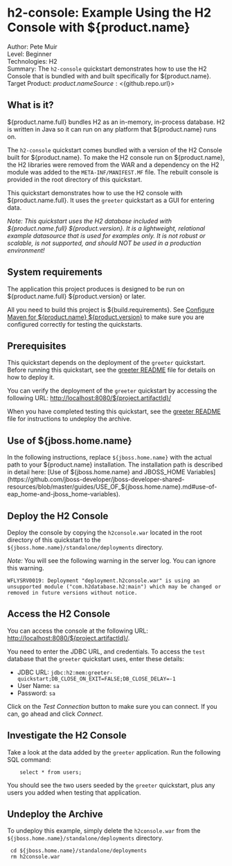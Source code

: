 h2-console: Example Using the H2 Console with ${product.name}
===================================================
Author: Pete Muir  
Level: Beginner  
Technologies: H2  
Summary: The `h2-console` quickstart demonstrates how to use the H2 Console that is bundled with and built specifically for ${product.name}.  
Target Product: ${product.name}  
Source: <${github.repo.url}>  

What is it?
-----------

${product.name.full} bundles H2 as an in-memory, in-process database. H2 is written in Java so it can run on any platform that ${product.name} runs on.

The `h2-console` quickstart comes bundled with a version of the H2 Console built for ${product.name}. To make the H2 console run on ${product.name}, the H2 libraries were removed from the WAR and a dependency on the H2 module was added to the `META-INF/MANIFEST.MF` file. The rebuilt console is provided in the root directory of this quickstart.

This quickstart demonstrates how to use the H2 console with ${product.name.full}. It uses the `greeter` quickstart as a GUI for entering data.

_Note: This quickstart uses the H2 database included with ${product.name.full} ${product.version}. It is a lightweight, relational example datasource that is used for examples only. It is not robust or scalable, is not supported, and should NOT be used in a production environment!_

System requirements
-------------------

The application this project produces is designed to be run on ${product.name.full} ${product.version} or later. 

All you need to build this project is ${build.requirements}. See [Configure Maven for ${product.name} ${product.version}](https://github.com/jboss-developer/jboss-developer-shared-resources/blob/master/guides/CONFIGURE_MAVEN_JBOSS_EAP7.md#configure-maven-to-build-and-deploy-the-quickstarts) to make sure you are configured correctly for testing the quickstarts.


Prerequisites
-----------

This quickstart depends on the deployment of the `greeter` quickstart. Before running this quickstart, see the [greeter README](../greeter/README.md) file for details on how to deploy it.

You can verify the deployment of the `greeter` quickstart by accessing the following URL: <http://localhost:8080/${project.artifactId}/> 

When you have completed testing this quickstart, see the [greeter README](../greeter/README.md) file for instructions to undeploy the archive.


Use of ${jboss.home.name}
---------------

In the following instructions, replace `${jboss.home.name}` with the actual path to your ${product.name} installation. The installation path is described in detail here: [Use of ${jboss.home.name} and JBOSS_HOME Variables](https://github.com/jboss-developer/jboss-developer-shared-resources/blob/master/guides/USE_OF_${jboss.home.name}.md#use-of-eap_home-and-jboss_home-variables).


Deploy the H2 Console
------------------------

Deploy the console by copying the `h2console.war` located in the root directory of this quickstart to the `${jboss.home.name}/standalone/deployments` directory. 

_Note:_ You will see the following warning in the server log. You can ignore this warning.

    WFLYSRV0019: Deployment "deployment.h2console.war" is using an unsupported module ("com.h2database.h2:main") which may be changed or removed in future versions without notice.

Access the H2 Console 
---------------------

You can access the console at the following URL:  <http://localhost:8080/${project.artifactId}/>.

You need to enter the JDBC URL, and credentials. To access the `test` database that the `greeter` quickstart uses, enter these details:

* JDBC URL: `jdbc:h2:mem:greeter-quickstart;DB_CLOSE_ON_EXIT=FALSE;DB_CLOSE_DELAY=-1`
* User Name: `sa`
* Password: `sa`

Click on the *Test Connection* button to make sure you can connect. If you can, go ahead and click *Connect*.

Investigate the H2 Console
-------------------------

Take a look at the data added by the `greeter` application. Run the following SQL command:

        select * from users;

You should see the two users seeded by the `greeter` quickstart, plus any users you added when testing that application.


Undeploy the Archive
--------------------

To undeploy this example, simply delete the `h2console.war` from the `${jboss.home.name}/standalone/deployments` directory. 

     cd ${jboss.home.name}/standalone/deployments
     rm h2console.war



